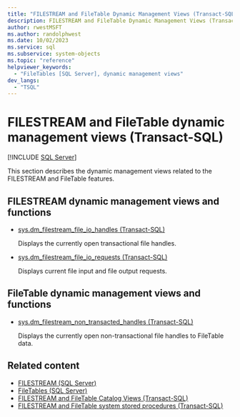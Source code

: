 ```yaml
---
title: "FILESTREAM and FileTable Dynamic Management Views (Transact-SQL)"
description: FILESTREAM and FileTable Dynamic Management Views (Transact-SQL)
author: rwestMSFT
ms.author: randolphwest
ms.date: 10/02/2023
ms.service: sql
ms.subservice: system-objects
ms.topic: "reference"
helpviewer_keywords:
  - "FileTables [SQL Server], dynamic management views"
dev_langs:
  - "TSQL"
---
```

# FILESTREAM and FileTable dynamic management views (Transact-SQL)

[!INCLUDE [SQL Server](../../includes/applies-to-version/sqlserver.md)]

This section describes the dynamic management views related to the FILESTREAM and FileTable features.

## FILESTREAM dynamic management views and functions

- [sys.dm_filestream_file_io_handles (Transact-SQL)](sys-dm-filestream-file-io-handles-transact-sql.md)

  Displays the currently open transactional file handles.

- [sys.dm_filestream_file_io_requests (Transact-SQL)](sys-dm-filestream-file-io-requests-transact-sql.md)

  Displays current file input and file output requests.

## FileTable dynamic management views and functions

- [sys.dm_filestream_non_transacted_handles (Transact-SQL)](sys-dm-filestream-non-transacted-handles-transact-sql.md)

  Displays the currently open non-transactional file handles to FileTable data.

## Related content

- [FILESTREAM (SQL Server)](../blob/filestream-sql-server.md)
- [FileTables (SQL Server)](../blob/filetables-sql-server.md)
- [FILESTREAM and FileTable Catalog Views (Transact-SQL)](../system-catalog-views/filestream-and-filetable-catalog-views-transact-sql.md)
- [FILESTREAM and FileTable system stored procedures (Transact-SQL)](../system-stored-procedures/filestream-and-filetable-system-stored-procedures.md)
